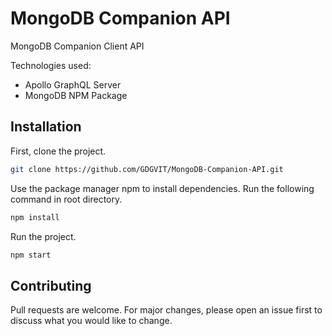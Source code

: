 # MongoDB Companion API
MongoDB Companion Client API

Technologies used:
- Apollo GraphQL Server
- MongoDB NPM Package

## Installation

First, clone the project.

```bash
git clone https://github.com/GDGVIT/MongoDB-Companion-API.git
```
Use the package manager npm to install dependencies.
Run the following command in root directory.

```bash
npm install
```
Run the project.

```bash
npm start
```

## Contributing
Pull requests are welcome. For major changes, please open an issue first to discuss what you would like to change.
